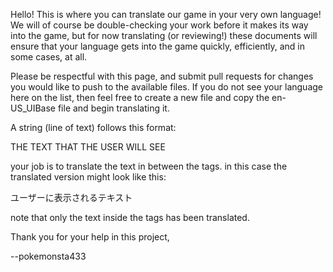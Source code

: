 Hello! This is where you can translate our game in your very own language! We will of course be double-checking your work before it makes its way into the game, but for now translating (or reviewing!) these documents will ensure that your language gets into the game quickly, efficiently, and in some cases, at all. 

Please be respectful with this page, and submit pull requests for changes you would like to push to the available files. If you do not see your language here on the list, then feel free to create a new file and copy the en-US_UIBase file and begin translating it.


A string (line of text) follows this format:

<string name="string.name">THE TEXT THAT THE USER WILL SEE</string>


your job is to translate the text in between the <string> </string> tags. in this case the translated version might look like this:

<string name="string.name">ユーザーに表示されるテキスト</string>

note that only the text inside the tags has been translated.

Thank you for your help in this project,

--pokemonsta433
